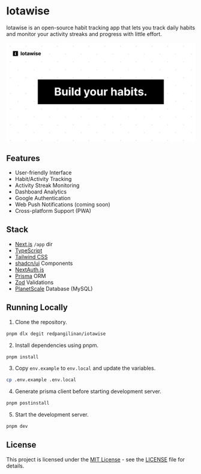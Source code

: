 # Iotawise

Iotawise is an open-source habit tracking app that lets you track daily habits and monitor your activity streaks and progress with little effort.

![og image](/public/og.jpg)

## Features

- User-friendly Interface
- Habit/Activity Tracking
- Activity Streak Monitoring
- Dashboard Analytics
- Google Authentication
- Web Push Notifications (coming soon)
- Cross-platform Support (PWA)

## Stack

- [Next.js](https://nextjs.org) `/app` dir
- [TypeScript](https://www.typescriptlang.org)
- [Tailwind CSS](https://tailwindcss.com)
- [shadcn/ui](https://ui.shadcn.com) Components
- [NextAuth.js](https://next-auth.js.org)
- [Prisma](https://www.prisma.io) ORM
- [Zod](https://zod.dev) Validations
- [PlanetScale](https://planetscale.com) Database (MySQL)

## Running Locally

1. Clone the repository.

```bash
pnpm dlx degit redpangilinan/iotawise
```

2. Install dependencies using pnpm.

```bash
pnpm install
```

3. Copy `env.example` to `env.local` and update the variables.

```bash
cp .env.example .env.local
```

4. Generate prisma client before starting development server.

```bash
pnpm postinstall
```

5. Start the development server.

```bash
pnpm dev
```

## License

This project is licensed under the [MIT License](https://opensource.org/licenses/MIT) - see the [LICENSE](LICENSE) file for details.
